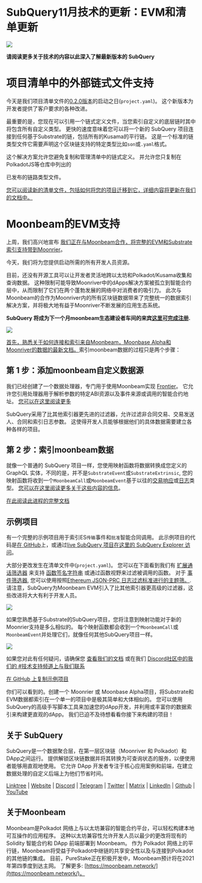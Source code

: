 # SubQuery11月技术的更新：EVM和清单更新

![](https://miro.medium.com/max/1400/1*q9GErDrvAyacOPm97krV6Q.png)

**请阅读更多关于技术的内容以此深入了解最新版本的 SubQuery**

# 项目清单中的外部链式文件支持

今天是我们项目清单文件的[0.2.0版本](https://doc.subquery.network/create/manifest/)的启动之日(`project.yaml`)。 这个新版本为开发者提供了客户要求的各种改进。

最重要的是，您现在可以引用一个链式定义文件，当您索引自定义的底层链时其中将包含所有自定义类型。 更快的速度意味着您可以将一个新的 SubQuery 项目连接到任何基于Substrate的链，包括所有的Kusama的平行链。 这是一个标准的链类型文件它需要声明这个区块链支持的特定类型比如`son`或`.yaml`格式。

这个解决方案允许您避免复制和管理清单中的链式定义。 并允许您只复制在PolkadotJS</a>等仓库中列出的

已发布的链路类型文件。</p> 

[您可以阅读新的清单文件，包括如何将您的项目迁移到它，详细内容将更新在我们的文档中。](https://doc.subquery.network/create/manifest/)



# Moonbeam的EVM支持

上周，我们高兴地宣布 [我们正在与Moonbeam合作，将完整的EVM和Substrate索引支持带到Moonrier](https://subquery.medium.com/subquery-adds-ethereum-virtual-machine-evm-functionality-in-integration-with-moonbeam-and-ddbcdf0fd8ff)。

今天，我们将为您提供启动所需的所有开发人员资源。

目前，还没有开源工具可以让开发者灵活地跨以太坊和Polkadot/Kusama收集和查询数据。 这种限制可能导致Moonriver中的dApps解决方案被孤立到智能合约层中，从而限制了它们在两个蓬勃发展的网络中对消费者的吸引力。 此次与Moonbeam的合作为Moonriver内的所有区块链数据带来了完整统一的数据索引解决方案，并将极大地有益于Moonriver不断发展的应用生态系统。

**SubQuery 将成为下一个月moonbeam生态建设者车间的来宾**[**这里可完成注册**](https://www.crowdcast.io/e/moonbuilders-ws/10)**.**

![](https://miro.medium.com/max/600/1*AET6Ek_PqFDRoc29Jiitnw.gif)

[首先，熟悉关于如何连接和索引来自Moonbeam，Moonbase Alpha和Moonriver的数据的最新文档。](https://doc.subquery.network/create/moonbeam/)索引moonbeam数据的过程只是两个步骤：



## 第 1 步：添加moonbeam自定义数据源

我们已经创建了一个数据处理器，专门用于使用Moonbeam实现 [Frontier](https://github.com/paritytech/frontier)。 它允许您引用处理器用于解析参数的特定ABI资源以及事件来源或调用的智能合约地址。 [您可以在这里阅读更多](https://doc.subquery.network/create/moonbeam/#data-source-spec)

SubQuery采用了比其他索引器更先进的过滤器，允许过滤非合同交易、交易发送人、合同和索引日志参数。 这使得开发人员能够根据他们的具体数据需要建立各种各样的项目。



## 第 2 步：索引moonbeam数据

就像一个普通的 SubQuery 项目一样，您使用映射函数将数据转换成您定义的 GraphQL 实体，不同的是，并不是`SubstrateEvent`或`SubstrateExtrinsic`, 您的映射函数将收到一个`MoonbeamCall`或`MoonbeamEvent`基于以往的[交易响应](https://docs.ethers.io/v5/api/providers/types/#providers-TransactionResponse)或[日志](https://docs.ethers.io/v5/api/providers/types/#providers-Log)类型。 [您可以在这里阅读更多关于这些内容的信息](https://doc.subquery.network/create/moonbeam/#moonbeamcall)。

[在此阅读此进程的完整文档](https://doc.subquery.network/create/moonbeam/#moonbeamcall)



## 示例项目

有一个完整的示例项目用于索引ES`传输`事件和`批准`智能合同调用。 此示例项目的代码是[在 GitHub](https://github.com/subquery/tutorials-moonriver-evm-starter)上，或通过[live SubQuery 项目在这里的 SubQuery Explorer 访问](https://explorer.subquery.network/subquery/subquery/moonriver-evm-starter-project)。

大部分更改发生在清单文件中(`project.yaml`)。 您可以在下面看到我们有 [扩展通话筛选器](https://doc.subquery.network/create/moonbeam/#call-filters) 来支持 [函数签名字符串](https://docs.ethers.io/v5/api/utils/abi/fragments/#FunctionFragment) 或通过函数视野来过滤被调用的函数。 对于 [事件筛选器](https://doc.subquery.network/create/moonbeam/#event-filters), 您可以使用按照[Ethereum JSON-PRC 日志过滤标准进行的主题筛。](https://docs.ethers.io/v5/concepts/events/). 请注意，SubQuery为Moonbeam EVM引入了比其他索引器更高级的过滤器，这些改进将大大有利于开发人员。

![](https://miro.medium.com/max/700/1*4JRHItnILfCie4FT6sYLEA.png)

如果您熟悉基于Substrate的SubQuery项目，您将注意到映射功能对于新的Moonrier支持是多么相似的。 每个映射函数都会收到一个`MoonbeamCall`或`MoonbeamEvent`并处理它们，就像任何其他SubQuery项目一样。

![](https://miro.medium.com/max/700/1*k4_uJYYCsTnPRRJ7avq2WA.png)

如果您对此有任何疑问，请确保您 [查看我们的文档](https://doc.subquery.network/create/moonbeam) 或在我们 [Discord社区中的我们的 #技术支持频道上与我们联系](https://discord.com/invite/subquery)

[在 GitHub 上复制示例项目](https://github.com/subquery/tutorials-moonriver-evm-starter)

你们可以看到的。创建一个 Moonrier 或 Moonbase Alpha项目，将Substrate和EVM数据都索引在一个单一的项目中是极其简单和大体相似的。 您可以使用SubQuery的高级手写脚本工具来加速您的dApp开发，并利用或丰富你的数据索引来构建更直观的dApp。 我们已迫不及待想看看你接下来构建的项目！



## 关于 SubQuery

SubQuery是一个数据聚合层，在第一层区块链（Moonriver 和 Polkadot）和DApp之间运行。 提供解锁区块链数据并将其转换为可查询状态的服务，以便使用者能够用直观地使用。 它允许 DApp 开发者专注于核心应用案例和前端，在建立数据处理的自定义后端上为他们节省时间。

​​[Linktree](https://linktr.ee/subquerynetwork)  |  [Website](https://subquery.network/)  |  [Discord](https://discord.com/invite/78zg8aBSMG)  |  [Telegram](https://t.me/subquerynetwork)  |  [Twitter](https://twitter.com/subquerynetwork)  |  [Matrix](https://matrix.to/#/#subquery:matrix.org)  |  [LinkedIn](https://www.linkedin.com/company/subquery)  |  [Github](https://github.com/subquery/subql)  |  [YouTube](https://www.youtube.com/channel/UCi1a6NUUjegcLHDFLr7CqLw)



## 关于Moonbeam

Moonbeam是Polkadot 网络上与以太坊兼容的智能合约平台，可以轻松构建本地可互操作的应用程序。 这种以太坊兼容性允许开发人员以最少的更改将现有的 Solidity 智能合约和 DApp 前端部署到 Moonbeam。 作为 Polkadot 网络上的平行链，Moonbeam将受益于Polkadot中继链的共享安全性以及与连接到Polkadot的其他链的集成。 目前，PureStake正在积极开发中，Moonbeam预计将在2021年第四季度到达主网。 了解更多: [https://moonbeam.network/](https://moonbeam.network/)。
